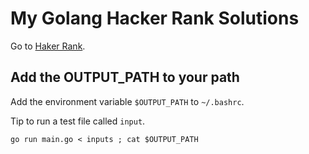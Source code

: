 # My Golang Hacker Rank Solutions
Go to [Haker Rank](https://www.hackerrank.com).


## Add the OUTPUT_PATH to your path

Add the environment variable `$OUTPUT_PATH` to `~/.bashrc`.

Tip to run a test file called `input`.

```
go run main.go < inputs ; cat $OUTPUT_PATH
```